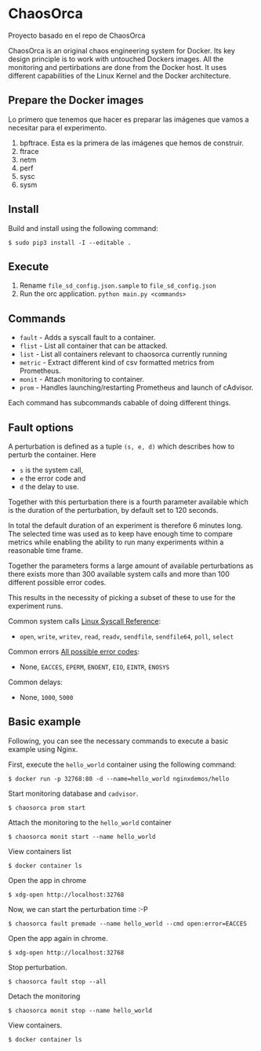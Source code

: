 # ChaosOrca

Proyecto basado en el repo de ChaosOrca

ChaosOrca is an original chaos engineering system for Docker. Its key design principle is to work with untouched Dockers images. All the monitoring and pertirbations are done from the Docker host. It uses different capabilities of the Linux Kernel and the Docker architecture.

## Prepare the Docker images

Lo primero que tenemos que hacer es preparar las imágenes que vamos a necesitar para el experimento.

 1. bpftrace. Esta es la primera de las imágenes que hemos de construir.
 2. ftrace
 3. netm
 4. perf
 5. sysc
 6. sysm

## Install

Build and install using the following command:

 ```
 $ sudo pip3 install -I --editable .
 ```

## Execute

1. Rename `file_sd_config.json.sample` to `file_sd_config.json`
2. Run the orc application. `python main.py <commands>`

## Commands

 * `fault` - Adds a syscall fault to a container.
 * `flist` - List all container that can be attacked.
 * `list` -  List all containers relevant to chaosorca currently running
 * `metric` - Extract different kind of csv formatted metrics from Prometheus.
 * `monit` - Attach monitoring to container.
 * `prom` - Handles launching/restarting Prometheus and launch of cAdvisor.

Each command has subcommands cabable of doing different things.

## Fault options

A perturbation is defined as a tuple `(s, e, d)` which describes how to perturb the container. Here

 * `s` is the system call,
 * `e` the error code and
 * `d` the delay to use.

Together with this perturbation there is a fourth parameter available which is the duration of the perturbation, by default set to 120 seconds.

In total the default duration of an experiment is therefore 6 minutes long. The selected time was used as to keep have enough time to compare metrics while enabling the ability to run many experiments within a reasonable time frame.

Together the parameters forms a large amount of available perturbations as there exists more than 300 available system calls and more than 100 different possible error codes.

This results in the necessity of picking a subset of these to use for the experiment runs.





Common system calls [Linux Syscall Reference](https://syscalls.kernelgrok.com/):

 * `open`, `write`, `writev`, `read`, `readv`, `sendfile`, `sendfile64`, `poll`, `select`

Common errors [All possible error codes](http://man7.org/linux/man-pages/man3/errno.3.html):

  * None, `EACCES`, `EPERM`, `ENOENT`, `EIO`, `EINTR`, `ENOSYS`

Common delays:

  * None, `1000`, `5000`

## Basic example

Following, you can see the necessary commands to execute a basic example using Nginx.

First, execute the `hello_world` container using the following command:

```
$ docker run -p 32768:80 -d --name=hello_world nginxdemos/hello
```

Start monitoring database and `cadvisor`.

```
$ chaosorca prom start
```

Attach the monitoring to the `hello_world` container

```
$ chaosorca monit start --name hello_world
```

View containers list

```
$ docker container ls
```

Open the app in chrome

```
$ xdg-open http://localhost:32768
```

Now, we can start the perturbation time :-P

```
$ chaosorca fault premade --name hello_world --cmd open:error=EACCES
```

Open the app again in chrome.

```
$ xdg-open http://localhost:32768
```

Stop perturbation.

```
$ chaosorca fault stop --all
```

Detach the monitoring

```
$ chaosorca monit stop --name hello_world
```

View containers.

```
$ docker container ls
```
